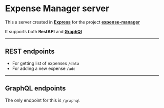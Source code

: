 # Expense Manager server


This a server created in [**Express**](https://expressjs.com/) for the project [**expense-manager**](https://github.com/JidnyasaParab/expense_manager1)


It supports both **RestAPI** and [**GraphQl**](https://graphql.org/)

---
## REST endpoints


- For getting list of expenses `/data`
- For adding a new expense `/add`

---

## GraphQL endpoints


The only endpoint for this is `/graphql`